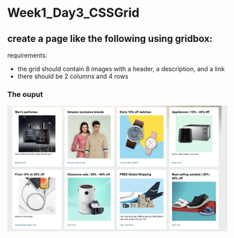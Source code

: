 # Week1_Day3_CSSGrid
## create a page like the following using gridbox:
requirements:
- the grid should contain 8 images with a header, a description, and a link
- there should be 2 columns and 4 rows

### The ouput
![output](output.png)
